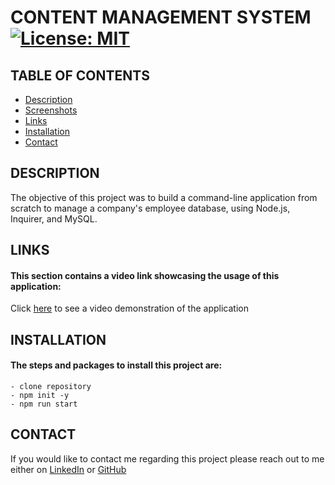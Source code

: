 # CONTENT MANAGEMENT SYSTEM [![License: MIT](https://img.shields.io/badge/License-MIT-green.svg)](https://opensource.org/licenses/MIT)

## TABLE OF CONTENTS 
- [Description](#DESCRIPTION)
- [Screenshots](#SCREENSHOTS)
- [Links](#LINKS)
- [Installation](#INSTALLATION)
- [Contact](#CONTACT)

## DESCRIPTION

The objective of this project was to build a command-line application from scratch to manage a company's employee database, using Node.js, Inquirer, and MySQL.

## LINKS

#### This section contains a video link showcasing the usage of this application:

Click [here](https://drive.google.com/file/d/1Va06EV5GPdScIP0mxcUkMXhFVPnZiwFV/view?usp=sharing) to see a video demonstration of the application

## INSTALLATION

#### The steps and packages to install this project are:

```
- clone repository
- npm init -y
- npm run start
```


## CONTACT

If you would like to contact me regarding this project please reach out to me either on 
[LinkedIn](https://www.linkedin.com/in/leanne-gallagher/) or [GitHub](https://github.com/lenny-g)
